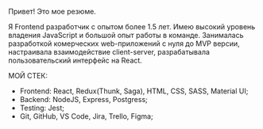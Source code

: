Привет! Это мое резюме. 

Я Frontend разработчик с опытом более 1.5 лет. Имею высокий уровень владения JavaScript и большой опыт работы в команде. Занималась разработкой комерческих web-приложений с нуля до MVP версии, настраивала взаимодействие client-server, разрабатывала пользовательский интерфейс на React.


МОЙ СТЕК:

- Frontend: React, Redux(Thunk, Saga), HTML, CSS, SASS, Material UI;
- Backend: NodeJS, Express, Postgress;
- Testing: Jest;
- Git, GitHub, VS Code, Jira, Trello, Figma;
